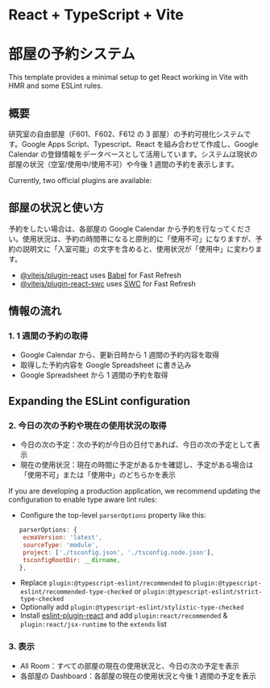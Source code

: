 # React + TypeScript + Vite

# 部屋の予約システム

This template provides a minimal setup to get React working in Vite with HMR and some ESLint rules.

## 概要

研究室の自由部屋（F601、F602、F612 の 3 部屋）の予約可視化システムです。Google Apps Script、Typescript、React を組み合わせて作成し、Google Calendar の登録情報をデータベースとして活用しています。システムは現状の部屋の状況（空室/使用中/使用不可）や今後 1 週間の予約を表示します。

Currently, two official plugins are available:

## 部屋の状況と使い方

予約をしたい場合は、各部屋の Google Calendar から予約を行なってください。使用状況は、予約の時間帯になると原則的に「使用不可」になりますが、予約の説明文に「入室可能」の文字を含めると、使用状況が「使用中」に変わります。

- [@vitejs/plugin-react](https://github.com/vitejs/vite-plugin-react/blob/main/packages/plugin-react/README.md) uses [Babel](https://babeljs.io/) for Fast Refresh
- [@vitejs/plugin-react-swc](https://github.com/vitejs/vite-plugin-react-swc) uses [SWC](https://swc.rs/) for Fast Refresh

## 情報の流れ

### 1. 1 週間の予約の取得

- Google Calendar から、更新日時から 1 週間の予約内容を取得
- 取得した予約内容を Google Spreadsheet に書き込み
- Google Spreadsheet から 1 週間の予約を取得

## Expanding the ESLint configuration

### 2. 今日の次の予約や現在の使用状況の取得

- 今日の次の予定：次の予約が今日の日付であれば、今日の次の予定として表示
- 現在の使用状況：現在の時間に予定があるかを確認し、予定がある場合は「使用不可」または「使用中」のどちらかを表示

If you are developing a production application, we recommend updating the configuration to enable type aware lint rules:

- Configure the top-level `parserOptions` property like this:

```js
   parserOptions: {
    ecmaVersion: 'latest',
    sourceType: 'module',
    project: ['./tsconfig.json', './tsconfig.node.json'],
    tsconfigRootDir: __dirname,
   },
```

- Replace `plugin:@typescript-eslint/recommended` to `plugin:@typescript-eslint/recommended-type-checked` or `plugin:@typescript-eslint/strict-type-checked`
- Optionally add `plugin:@typescript-eslint/stylistic-type-checked`
- Install [eslint-plugin-react](https://github.com/jsx-eslint/eslint-plugin-react) and add `plugin:react/recommended` & `plugin:react/jsx-runtime` to the `extends` list

### 3. 表示

- All Room：すべての部屋の現在の使用状況と、今日の次の予定を表示
- 各部屋の Dashboard：各部屋の現在の使用状況と今後 1 週間の予定を表示
